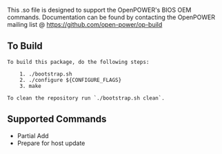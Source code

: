 This .so file is designed to support the OpenPOWER's BIOS OEM commands.
Documentation can be found by contacting the OpenPOWER mailing list @ https://github.com/open-power/op-build

## To Build
```
To build this package, do the following steps:

    1. ./bootstrap.sh
    2. ./configure ${CONFIGURE_FLAGS}
    3. make

To clean the repository run `./bootstrap.sh clean`.
```

## Supported Commands
- Partial Add
- Prepare for host update

